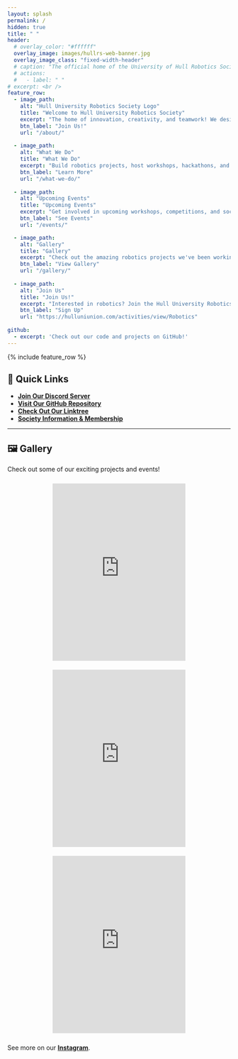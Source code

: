```yaml
---
layout: splash
permalink: /
hidden: true
title: " "
header:
  # overlay_color: "#ffffff"
  overlay_image: images/hullrs-web-banner.jpg
  overlay_image_class: "fixed-width-header"
  # caption: "The official home of the University of Hull Robotics Society"
  # actions:
  #   - label: " "
# excerpt: <br />
feature_row:
  - image_path: 
    alt: "Hull University Robotics Society Logo"
    title: "Welcome to Hull University Robotics Society"
    excerpt: "The home of innovation, creativity, and teamwork! We design, build, and run exciting robotics projects."
    btn_label: "Join Us!"
    url: "/about/"
  
  - image_path: 
    alt: "What We Do"
    title: "What We Do"
    excerpt: "Build robotics projects, host workshops, hackathons, and competitions for all skill levels."
    btn_label: "Learn More"
    url: "/what-we-do/"
  
  - image_path: 
    alt: "Upcoming Events"
    title: "Upcoming Events"
    excerpt: "Get involved in upcoming workshops, competitions, and social events!"
    btn_label: "See Events"
    url: "/events/"

  - image_path: 
    alt: "Gallery"
    title: "Gallery"
    excerpt: "Check out the amazing robotics projects we've been working on!"
    btn_label: "View Gallery"
    url: "/gallery/"
  
  - image_path: 
    alt: "Join Us"
    title: "Join Us!"
    excerpt: "Interested in robotics? Join the Hull University Robotics Society today!"
    btn_label: "Sign Up"
    url: "https://hulluniunion.com/activities/view/Robotics"
  
github:
  - excerpt: 'Check out our code and projects on GitHub!'
---
```


<!-- {% include feature_row id="intro" type="center" %} -->
{% include feature_row %}

## 🔗 Quick Links  
- [**Join Our Discord Server**](https://discord.gg/DaNcZb7zvd)  
- [**Visit Our GitHub Repository**](https://github.com/Hull-Robotics-Society)  
- [**Check Out Our Linktree**](https://www.linktr.ee/HU_RS)  
- [**Society Information & Membership**](https://hulluniunion.com/activities/view/Robotics)  

---

## 🖼️ Gallery  
Check out some of our exciting projects and events!  
<div style="text-align: center;">
  <iframe 
    src="https://www.instagram.com/p/C-_BLd3utZe/embed"
    width="300" 
    height="400" 
    frameborder="0" 
    scrolling="no" 
    allowtransparency="true" 
    style="margin: 10px;">
  </iframe>
  <iframe 
    src="https://www.instagram.com/p/DDZYD4RuAYt/embed"
    width="300" 
    height="400" 
    frameborder="0" 
    scrolling="no" 
    allowtransparency="true" 
    style="margin: 10px;">
  </iframe>
  <iframe 
    src="https://www.instagram.com/p/DDj5TVotKq-/embed"
    width="300" 
    height="400" 
    frameborder="0" 
    scrolling="no" 
    allowtransparency="true" 
    style="margin: 10px;">
  </iframe>
</div>


See more on our [**Instagram**](https://instagram.com/hull_rs).
